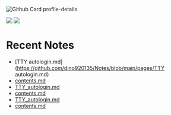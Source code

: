 <!--
**dino920135/dino920135** is a ✨ _special_ ✨ repository because its `README.md` (this file) appears on your GitHub profile.
-->
<!-- # About me -->

![Github Card profile-details](http://github-profile-summary-cards.vercel.app/api/cards/profile-details?username=dino920135&theme=github_dark)

![](http://github-profile-summary-cards.vercel.app/api/cards/stats?username=dino920135&theme=github_dark) ![](http://github-profile-summary-cards.vercel.app/api/cards/most-commit-language?username=dino920135&theme=github_dark)

# Recent Notes
<!-- BLOG-POST-LIST:START -->
<!-- BLOG-POST-LIST:END -->
* [TTY autologin.md](https://github.com/dino920135/Notes/blob/main/pages/TTY autologin.md)
* [contents.md](https://github.com/dino920135/Notes/blob/main/pages/contents.md)
* [TTY_autologin.md](https://github.com/dino920135/Notes/blob/main/pages/TTY_autologin.md)
* [contents.md](https://github.com/dino920135/Notes/blob/main/pages/contents.md)
* [TTY_autologin.md](https://github.com/dino920135/Notes/blob/main/pages/TTY_autologin.md)
* [contents.md](https://github.com/dino920135/Notes/blob/main/pages/contents.md)
